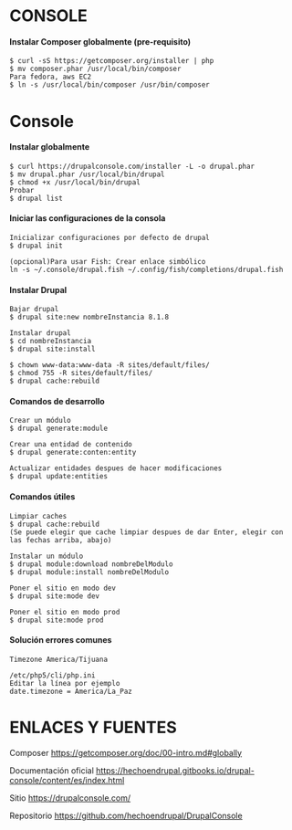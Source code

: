 CONSOLE
========

#### Instalar Composer globalmente (pre-requisito)
```
$ curl -sS https://getcomposer.org/installer | php
$ mv composer.phar /usr/local/bin/composer
Para fedora, aws EC2
$ ln -s /usr/local/bin/composer /usr/bin/composer
```

Console
===
#### Instalar globalmente
```
$ curl https://drupalconsole.com/installer -L -o drupal.phar
$ mv drupal.phar /usr/local/bin/drupal
$ chmod +x /usr/local/bin/drupal
Probar
$ drupal list
```


#### Iniciar las configuraciones de la consola
```
Inicializar configuraciones por defecto de drupal
$ drupal init

(opcional)Para usar Fish: Crear enlace simbólico
ln -s ~/.console/drupal.fish ~/.config/fish/completions/drupal.fish

```

#### Instalar Drupal

```
Bajar drupal
$ drupal site:new nombreInstancia 8.1.8

Instalar drupal
$ cd nombreInstancia
$ drupal site:install

$ chown www-data:www-data -R sites/default/files/
$ chmod 755 -R sites/default/files/
$ drupal cache:rebuild

```
#### Comandos de desarrollo

```
Crear un módulo
$ drupal generate:module

Crear una entidad de contenido
$ drupal generate:conten:entity

Actualizar entidades despues de hacer modificaciones
$ drupal update:entities
```

#### Comandos útiles

```
Limpiar caches
$ drupal cache:rebuild
(Se puede elegir que cache limpiar despues de dar Enter, elegir con las fechas arriba, abajo)

Instalar un módulo
$ drupal module:download nombreDelModulo
$ drupal module:install nombreDelModulo

Poner el sitio en modo dev
$ drupal site:mode dev

Poner el sitio en modo prod
$ drupal site:mode prod
```
#### Solución errores comunes

```
Timezone America/Tijuana

/etc/php5/cli/php.ini
Editar la línea por ejemplo
date.timezone = America/La_Paz
```

ENLACES Y FUENTES
=================
Composer
https://getcomposer.org/doc/00-intro.md#globally

Documentación oficial
https://hechoendrupal.gitbooks.io/drupal-console/content/es/index.html

Sitio
https://drupalconsole.com/

Repositorio
https://github.com/hechoendrupal/DrupalConsole
